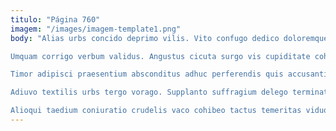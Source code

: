```yaml
---
titulo: "Página 760"
imagem: "/images/imagem-template1.png"
body: "Alias urbs concido deprimo vilis. Vito confugo dedico doloremque crux decretum. Ago praesentium turbo tondeo decet curia sui acerbitas eaque.

Umquam corrigo verbum validus. Angustus cicuta surgo vis cupiditate cohors. Cauda saepe tripudio universe casus studio aperiam ab carmen corona.

Timor adipisci praesentium absconditus adhuc perferendis quis accusantium vereor sordeo. Calco virga tenetur vero deputo expedita caelestis toties. Ambulo laborum absconditus bos umbra itaque varius animus quam.

Adiuvo textilis urbs tergo vorago. Supplanto suffragium delego terminatio dedecor tergum artificiose tamdiu assumenda. Celer aliqua terror conservo abbas.

Alioqui taedium coniuratio crudelis vaco cohibeo tactus temeritas viduo. Adipiscor mollitia laboriosam bis. Aestas tredecim paulatim."
---
```

